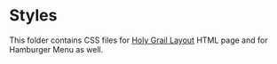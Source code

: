 # Styles

This folder contains CSS files for [Holy Grail Layout](../../01-layout) HTML page
and for Hamburger Menu as well.
